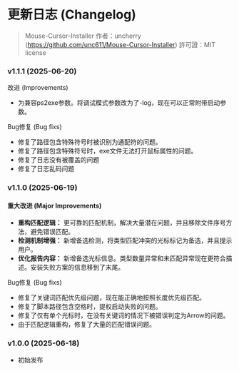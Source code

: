 # 更新日志 (Changelog)

> Mouse-Cursor-Installer
  作者：uncherry (https://github.com/unc611/Mouse-Cursor-Installer)
  許可證：MIT license

### v1.1.1 (2025-06-20)

改进 (Improvements)

  - 为兼容ps2exe参数。将调试模式参数改为了-log，现在可以正常附带启动参数。

Bug修复 (Bug fixs)

  - 修复了路径包含特殊符号时被识别为通配符的问题。
  - 修复了路径包含特殊符号时，exe文件无法打开鼠标属性的问题。
  - 修复了日志没有被覆盖的问题
  - 修复了日志乱码问题

### v1.1.0 (2025-06-19)

#### 重大改进 (Major Improvements)

  - **重构匹配逻辑：** 更可靠的匹配机制，解决大量潜在问题，并且移除文件序号方法，避免错误匹配。
  - **检测机制增强：** 新增备选检测，将类型匹配冲突的光标标记为备选，并且提示用户。
  - **优化报告内容：** 新增备选光标信息。类型数量异常和未匹配异常现在更符合描述。安装失败方案的信息移到了末尾。

Bug修复 (Bug fixs)

  - 修复了关键词匹配优先级问题，现在能正确地按照长度优先级匹配。
  - 修复了脚本路径包含空格时，提权启动失败的问题。
  - 修复了仅有单个光标时，在没有关键词的情况下被错误判定为Arrow的问题。
  - 由于匹配逻辑重构，修复了大量的匹配错误问题。

### v1.0.0 (2025-06-18)

  - 初始发布
